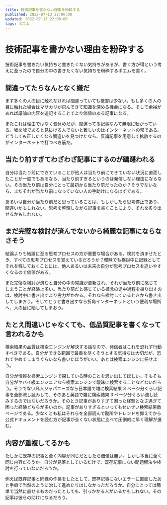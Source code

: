 ```yaml
---
title: 技術記事を書かない理由を粉砕する
published: 2022-07-13 22:00:00
updated: 2022-07-13 22:00:00
tags: ポエム
---
```


# 技術記事を書かない理由を粉砕する

技術記事を書きたい気持ちと書きたくない気持ちがあるが、書く方が得という考えに至ったので自分の中の書きたくない気持ちを粉砕するポエムを書く。

## 間違ってたらなんとなく嫌だ

まず多くの人の目に触れなければ間違っていても被害は少ない。もし多くの人の目に触れた場合はマサカリが飛んできて知識を深める機会になる。そして余裕があれば議論の内容を追記することでより価値のある記事になる。

またこれは理由ではなく気休めだが、間違ってる記事なんて無限に転がっている。嘘を嘘であると見抜ける人でないと難しいのはインターネットの常である。どうしても正したくなる間違いを見つけたなら、反論記事を用意して拡散するのがインターネットで打つべき筋だ。

## 当たり前すぎてわざわざ記事にするのが躊躇われる

自分は当たり前にできていることが他人は当たり前にできていない状況に直面したことが一度でもあるなら、当たり前すぎるというのは発信しない理由にならない。その当たり前は自分にとって最初から当たり前だったのか？そうでないなら、まだそれが当たり前になっていない人の手助けになるはずである。

あるいは自分が当たり前だと思っていることは、もしかしたら思考停止であり、間違いかもしれない。思考を整理しながら記事を書くことにより、それを炙り出せるかもしれない。

## まだ完璧な検討が済んでないから綺麗な記事にならなさそう

結論よりも結論に至る思考プロセスの方が重要な場合がある。検討を済ませたとき、すべての思考プロセスを覚えているだろうか？曖昧でも検討中に記録としてそれを残しておくことには、他人あるいは未来の自分が思考プロセスを追いやすくなるので価値がある。

また完璧な検討が済むと自分の中の常識が更新され、それが当たり前に感じてしまうことが経験上多い。当たり前だと感じている概念の途中過程を掘り出すのは、検討中に書き出すより労力がかかる。それなら検討しているときから書き出してしまおう。そしてどうせ書き出すなら折角インターネットという便利な場所へ、人の目に晒してしまおう。

## たとえ間違いじゃなくても、低品質記事を書くなって言われるかも

検索結果の品質は検索エンジンが解決する話なので、発信者はこれを恐れず行動すべきである。自分ができる範囲で最善を尽くそうとする気持ちは大切だが、恐れてやめてしまうぐらいなら書いたほうがいい。あとは検索エンジンに任せよう。

自分が情報を検索エンジンで探している時のことを思い出してほしい。そもそも自分がヤバイ級エンジニアなら検索エンジンで曖昧に検索することなどないだろう。そうでない凡人ジャパニーズなら日本語で雑に検索結果 3 ページ分ぐらい記事を全部流し読みして、そのあと英語で雑に検索結果 3 ページ分ぐらい流し読みするのではないだろうか。そのとき記事がありすぎて困った経験となさ過ぎて困った経験どちらが多いのか。記事がありすぎるといってもせいぜい検索結果数ページである。少なくとも私はそれらを全部読んで勘所やトレンドを抑えてから公式ドキュメントを読む方が記事が全くない状態に比べて圧倒的に早く理解が進む。

## 内容が重複してるかも

たしかに既存の記事と全く内容が同じだとしたら価値は無い。しかし本当に全く同じ内容だろうか。自分が見落としているだけで、既存記事にない問題解決や検討を行っていないだろうか。

例えば既存記事と同様の作業をしたとして、既存記事にないエラーに直面したあと手癖で当然のように治して進めたりはしなかっただろうか。自分にとっては簡単で当然に直せるものだったとしても、引っかかる人がいるかもしれない。その記事は彼らの助けになるだろう。

